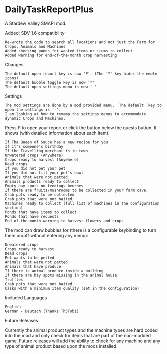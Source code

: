 # DailyTaskReportPlus
A Stardew Valley SMAPI mod.

Added:
    SDV 1.6 compatibility
    
    Re-wrote the code to search all locations and not just the Farm for Crops, Animals and Machines
    Added checking ponds for wanted items or items to collect
    Added warning for end-of-the-month crop harvesting
    
Changes:

    The default open report key is now 'P'. (The 'Y' key hides the emote icons)
    The default bubble toggle key is now '*'
    The default open settings menu is now '-'

Settings

    The mod settings are done by a mod provided menu.  The default  key to open the settings is '-'.  
    I am looking at how to revamp the settings menus to accommodate dynamic Crops and Machines.

Press P to open your report or click the button below the quests button. It shows (with detailed information about each item):

    If The Queen of Sauce has a new recipe for you
    If it's someone's birthday
    If the Travelling merchant is in town
    Unwatered crops (Anywhere)
    Crops ready to harvest (Anywhere)
    Dead crops
    If you did not pet your pet
    If you did not fill your pet's bowl
    Animals that were not petted
    Animals products ready to collect
    Empty hay spots on feedings benches
    If there are fruits/mushrooms to be collected in your farm cave.
    Crab pots ready to be collected
    Crab pots that were not baited
    Machines ready to collect (full list of machines in the configuration section)
    Ponds that have items to collect
    Ponds that have requests
    End of the month warning to harvest flowers and crops


The mod can draw bubbles for (there is a configurable keybinding to turn them on/off without entering any menu):

    Unwatered crops
    Crops ready to harvest
    Dead crops
    Pet wants to be petted
    Animals that were not petted
    Animals that have produce
    If there is animal produce inside a building
    If there are hay spots missing in the animal house
    Truffles
    Crab pots that were not baited
    Casks with a minimum item quality (set in the configuration)


Included Languages

    English
    German - Deutsch (Thanks Th3Tob1)


Future Releases

Currently the animal product types and the machine types are hard coded into the mod and only check for items that are part of the non-modded game.  Future releases will add the ability to check for any machine and any type of animal product based upon the mods installed.
